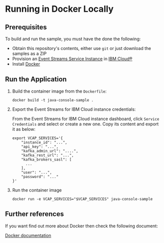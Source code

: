
# Running in Docker Locally

## Prerequisites
To build and run the sample, you must have the done the following:

* Obtain this repository's contents, either use `git` or just download the samples as a ZIP
* Provision an [Event Streams Service Instance](https://cloud.ibm.com/catalog/services/event-streams) in [IBM Cloud®](https://cloud.ibm.com/)
* Install [Docker](https://docs.docker.com/install/)

## Run the Application

1. Build the container image from the `Dockerfile`:
    ```shell
    docker build -t java-console-sample .
    ```

2. Export the Event Streams for IBM Cloud instance credentials:

    From the Event Streams for IBM Cloud instance dashboard, click `Service Credentials` and select or create a new one. Copy its content and export it as below:
    ```shell
    export VCAP_SERVICES='{
        "instance_id": "...",
        "api_key": "...",
        "kafka_admin_url": "....",
        "kafka_rest_url": "...",
        "kafka_brokers_sasl": [
          ...
        ],
        "user": "...",
        "password": "..."
    }'
    ```

3. Run the container image
    ```shell
    docker run -e VCAP_SERVICES="$VCAP_SERVICES" java-console-sample
    ```

## Further references

If you want find out more about Docker then check the following document:

[Docker documentation](https://docs.docker.com/install/overview/)
